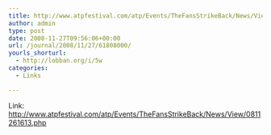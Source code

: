 ```yaml
---
title: http://www.atpfestival.com/atp/Events/TheFansStrikeBack/News/View/0811261613.php
author: admin
type: post
date: 2008-11-27T09:56:06+00:00
url: /journal/2008/11/27/61808000/
yourls_shorturl:
  - http://lobban.org/i/5w
categories:
  - Links

---
```

Link: <http://www.atpfestival.com/atp/Events/TheFansStrikeBack/News/View/0811261613.php>